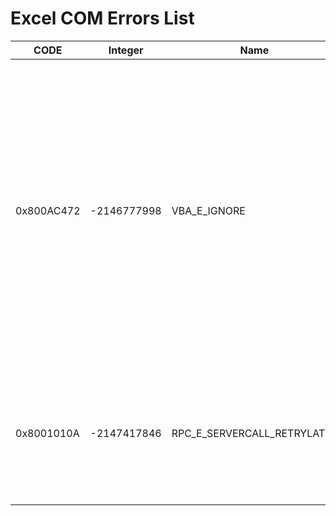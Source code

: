 # Excel COM Errors List

| CODE | Integer | Name | Meaning |
| ------------- | ------------- | ------------- | ------------- |
| 0x800AC472 | -2146777998 | VBA_E_IGNORE | The error that is returned whenever an object model call is invoked while the property browser is suspended.  Or to put it another way, when Excel developers want to suspend the object model, they suspend the property browser. |
| 0x8001010A | -2147417846 | RPC_E_SERVERCALL_RETRYLATER | The remote server (Excel) is busy and our plugin cannot interact with it atm. We need to wait and try again. |

